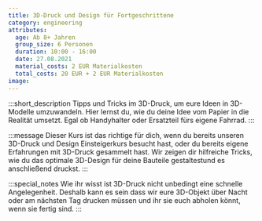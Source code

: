 ```yaml
---
title: 3D-Druck und Design für Fortgeschrittene
category: engineering
attributes:
  age: Ab 8+ Jahren
  group_size: 6 Personen
  duration: 10:00 - 16:00
  date: 27.08.2021
  material_costs: 2 EUR Materialkosten
  total_costs: 20 EUR + 2 EUR Materialkosten
image:
---
```

:::short_description
Tipps und Tricks im 3D-Druck, um eure Ideen in 3D-Modelle umzuwandeln. Hier lernst du, wie du deine Idee vom Papier in die
Realität umsetzt. Egal ob Handyhalter oder Ersatzteil fürs eigene Fahrrad.
:::

:::message
Dieser Kurs ist das richtige für dich, wenn du bereits unseren 3D-Druck und Design Einsteigerkurs besucht hast, oder du bereits eigene Erfahrungen mit 3D-Druck gesammelt hast. Wir zeigen dir hilfreiche Tricks, wie du das optimale 3D-Design für deine Bauteile gestaltestund es anschließend druckst.
:::

:::special_notes
Wie ihr wisst ist 3D-Druck nicht unbedingt eine schnelle Angelegenheit. Deshalb kann es sein dass wir eure 3D-Objekt über Nacht oder am nächsten Tag drucken müssen und ihr sie euch abholen könnt, wenn sie fertig sind.
:::
